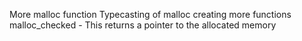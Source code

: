 More malloc function 
Typecasting of malloc
creating more functions
malloc_checked - This returns a pointer to the allocated memory
